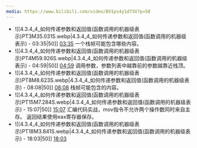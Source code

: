 ```yaml
---
media: https://www.bilibili.com/video/BV1ps4y1d73V?p=58
---
```


- ![[4.3.4_4_如何传递参数和返回值(函数调用的机器级表示)PT3M35.031S.webp|4.3.4_4_如何传递参数和返回值(函数调用的机器级表示) - 03:35|50]] [03:35](https://www.bilibili.com/video/BV1ps4y1d73V?p=58&t=215.030727#t=03:35.03)   一个栈帧可能包含哪些内容。
- ![[4.3.4_4_如何传递参数和返回值(函数调用的机器级表示)PT4M59.926S.webp|4.3.4_4_如何传递参数和返回值(函数调用的机器级表示) - 04:59|50]] [04:59](https://www.bilibili.com/video/BV1ps4y1d73V?p=58&t=299.925734#t=04:59.93)  调用参数，参数列表中越靠前的参数越靠近栈顶。   
- ![[4.3.4_4_如何传递参数和返回值(函数调用的机器级表示)PT8M8.623S.webp|4.3.4_4_如何传递参数和返回值(函数调用的机器级表示) - 08:08|50]] [08:08](https://www.bilibili.com/video/BV1ps4y1d73V?p=58&t=488.623169#t=08:08.62) 栈帧可能包含的内容。
- ![[4.3.4_4_如何传递参数和返回值(函数调用的机器级表示)PT15M7.284S.webp|4.3.4_4_如何传递参数和返回值(函数调用的机器级表示) - 15:07|50]] [15:07](https://www.bilibili.com/video/BV1ps4y1d73V?p=58&t=907.28438#t=15:07.28)  汇编代码实战，mov指令不允许两个操作数同时来自主存。  返回结果使用eax寄存器保存。
- ![[4.3.4_4_如何传递参数和返回值(函数调用的机器级表示)PT18M3.841S.webp|4.3.4_4_如何传递参数和返回值(函数调用的机器级表示) - 18:03|50]] [18:03](https://www.bilibili.com/video/BV1ps4y1d73V?p=58&t=1083.840543#t=18:03.84) 